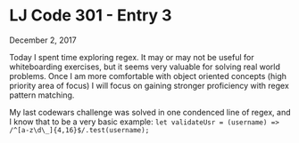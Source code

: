 # LJ Code 301 - Entry 3
December 2, 2017

Today I spent time exploring regex. It may or may not be useful for whiteboarding exercises, but it seems very valuable for solving real world problems. Once I am more comfortable with object oriented concepts (high priority area of focus) I will focus on gaining stronger proficiency with regex pattern matching.

My last codewars challenge was solved in one condenced line of regex, and I know that to be a very basic example:
`let validateUsr = (username) => /^[a-z\d\_]{4,16}$/.test(username);`